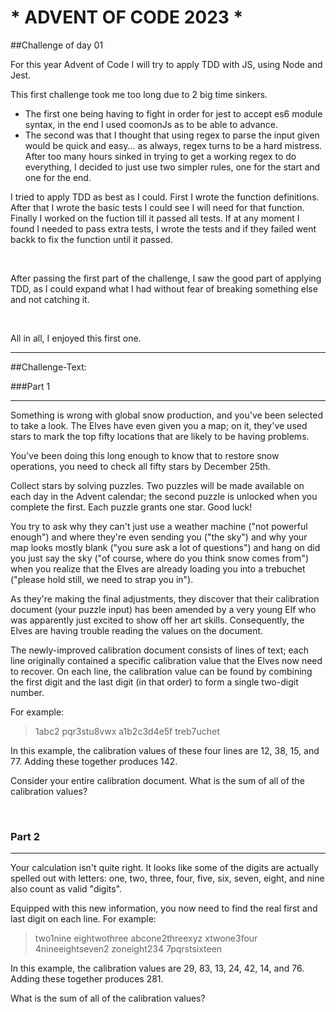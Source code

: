 # \* ADVENT OF CODE 2023 \*

##Challenge of day 01

For this year Advent of Code I will try to apply TDD with JS, using Node and Jest.

This first challenge took me too long due to 2 big time sinkers.

- The first one being having to fight in order for jest to accept es6 module syntax, in the end I used coomonJs as to be able to advance.
- The second was that I thought that using regex to parse the input given would be quick and easy... as always, regex turns to be a hard mistress. After too many hours sinked in trying to get a working regex to do everything, I decided to just use two simpler rules, one for the start and one for the end.

I tried to apply TDD as best as I could.
First I wrote the function definitions.
After that I wrote the basic tests I could see I will need for that function.
Finally I worked on the fuction till it passed all tests.
If at any moment I found I needed to pass extra tests, I wrote the tests and if they failed went backk to fix the function until it passed.

&nbsp;

After passing the first part of the challenge, I saw the good part of applying TDD, as I could expand what I had without fear of breaking something else and not catching it.

&nbsp;

All in all, I enjoyed this first one.

---

##Challenge-Text:

###Part 1

---

Something is wrong with global snow production, and you've been selected to take a look. The Elves have even given you a map; on it, they've used stars to mark the top fifty locations that are likely to be having problems.

You've been doing this long enough to know that to restore snow operations, you need to check all fifty stars by December 25th.

Collect stars by solving puzzles. Two puzzles will be made available on each day in the Advent calendar; the second puzzle is unlocked when you complete the first. Each puzzle grants one star. Good luck!

You try to ask why they can't just use a weather machine ("not powerful enough") and where they're even sending you ("the sky") and why your map looks mostly blank ("you sure ask a lot of questions") and hang on did you just say the sky ("of course, where do you think snow comes from") when you realize that the Elves are already loading you into a trebuchet ("please hold still, we need to strap you in").

As they're making the final adjustments, they discover that their calibration document (your puzzle input) has been amended by a very young Elf who was apparently just excited to show off her art skills. Consequently, the Elves are having trouble reading the values on the document.

The newly-improved calibration document consists of lines of text; each line originally contained a specific calibration value that the Elves now need to recover. On each line, the calibration value can be found by combining the first digit and the last digit (in that order) to form a single two-digit number.

For example:

> 1abc2
> pqr3stu8vwx
> a1b2c3d4e5f
> treb7uchet

In this example, the calibration values of these four lines are 12, 38, 15, and 77. Adding these together produces 142.

Consider your entire calibration document. What is the sum of all of the calibration values?

&nbsp;

### Part 2

---

Your calculation isn't quite right. It looks like some of the digits are actually spelled out with letters: one, two, three, four, five, six, seven, eight, and nine also count as valid "digits".

Equipped with this new information, you now need to find the real first and last digit on each line. For example:

> two1nine
> eightwothree
> abcone2threexyz
> xtwone3four
> 4nineeightseven2
> zoneight234
> 7pqrstsixteen

In this example, the calibration values are 29, 83, 13, 24, 42, 14, and 76. Adding these together produces 281.

What is the sum of all of the calibration values?
